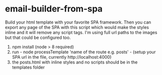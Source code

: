 # email-builder-from-spa

Build your html template with your favorite SPA framework. Then you can export any page of the SPA with this script which would make the styles inline and it will remove any script tags. I'm using full url paths to the images but that could be configured too.

1. npm install (node > 8 required)
2. run - node processTemplate 'name of the route e.g. posts' - (setup your SPA url in the file, currently http://localhost:4000)
3. the posts.html with inline styles and no scripts should be in the templates folder
